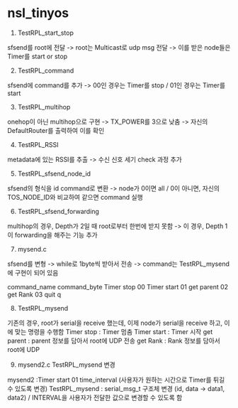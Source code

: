 # nsl_tinyos

1. TestRPL_start_stop

sfsend를 root에 전달 -> root는 Multicast로 udp msg 전달 -> 이를 받은 node들은 Timer를 start or stop


2. TestRPL_command

sfsend에 command를 추가 -> 00인 경우는 Timer를 stop / 01인 경우는 Timer를 start


3. TestRPL_multihop

onehop이 아닌 multihop으로 구현 -> TX_POWER를 3으로 낮춤 -> 자신의 DefaultRouter를 출력하여 이를 확인


4. TestRPL_RSSI

metadata에 있는 RSSI를 추출 -> 수신 신호 세기 check 과정 추가


5. TestRPL_sfsend_node_id

sfsend의 형식을 id command로 변환 -> node가 0이면 all / 0이 아니면, 자신의 TOS_NODE_ID와 비교하여 같으면 command 실행


6. TestRPL_sfsend_forwarding

multihop의 경우, Depth가 2일 때 root로부터 한번에 받지 못함 -> 이 경우, Depth 1이 forwarding을 해주는 기능 추가

7. mysend.c

sfsend를 변형 -> while로 1byte씩 받아서 전송 -> command는 TestRPL_mysend에 구현이 되어 있음

command_name	command_byte
Timer stop	00
Timer start	01
get parent	02
get Rank    03
quit		    q

8. TestRPL_mysend

기존의 경우, root가 serial을 receive 했는데, 이제 node가 serial을 receive 하고, 이에 맞는 명령을 수행함
Timer stop : Timer 멈춤
Timer start : Timer 시작
get parent : parent 정보를 담아서 root에 UDP 전송
get Rank : Rank 정보를 담아서 root에 UDP 

9. mysend2.c TestRPL_mysend 변경

mysend2 :Timer start 01 time_interval (사용자가 원하는 시간으로 Timer를 튀길 수 있도록 변경)
TestRPL_mysend : serial_msg_t 구조체 변경 (id, data -> data1, data2) / INTERVAL을 사용자가 전달한 값으로 변경할 수 있도록 함


